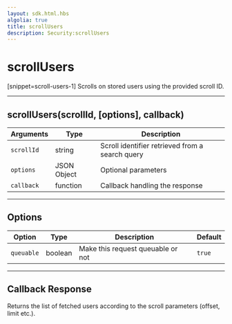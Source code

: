 ```yaml
---
layout: sdk.html.hbs
algolia: true
title: scrollUsers
description: Security:scrollUsers
---
```

  

# scrollUsers

[snippet=scroll-users-1]
Scrolls on stored users using the provided scroll ID.

---

## scrollUsers(scrollId, [options], callback)

| Arguments | Type | Description |
|---------------|---------|----------------------------------------|
| ``scrollId`` | string | Scroll identifier retrieved from a search query |
| ``options`` | JSON Object | Optional parameters |
| ``callback`` | function | Callback handling the response |

---

## Options

| Option | Type | Description | Default |
|---------------|---------|----------------------------------------|---------|
| ``queuable`` | boolean | Make this request queuable or not  | ``true`` |

---

## Callback Response

Returns the list of fetched users according to the scroll parameters (offset, limit etc.).
